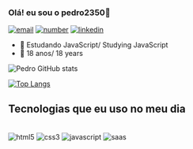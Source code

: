 ### Olá! eu sou o pedro2350👋


[![email](https://img.shields.io/badge/Gmail-D14836?style=for-the-badge&logo=gmail&logoColor=white)](pedrohenrique70866@gmail.com)
[![number](https://img.shields.io/badge/WhatsApp-25D366?style=for-the-badge&logo=whatsapp&logoColor=white)](+55(19)98747-2350)
[![linkedin](https://img.shields.io/badge/LinkedIn-0077B5?style=for-the-badge&logo=linkedin&logoColor=white)](https://www.linkedin.com/in/pedro-nogueira-15b86522b/)

- 🌱 Estudando JavaScript/ Studying JavaScript
- 🎈 18 anos/ 18 years

![Pedro GitHub stats](https://github-readme-stats.vercel.app/api?username=pedro2350&show_icons=true&theme=dark)

[![Top Langs](https://github-readme-stats.vercel.app/api/top-langs/?username=pedro2350)](https://github.com/anuraghazra/github-readme-stats)


## Tecnologias que eu uso no meu dia

<div style="display: inline_block"><br/>
<img align= "center" alt= "html5" src="https://img.shields.io/badge/HTML5-E34F26?style=for-the-badge&logo=html5&logoColor=white
"/>
<img align= "center" alt= "css3" src="https://img.shields.io/badge/CSS3-1572B6?style=for-the-badge&logo=css3&logoColor=white
"/>
<img align= "center" alt= "javascript" src="https://img.shields.io/badge/JavaScript-323330?style=for-the-badge&logo=javascript&logoColor=F7DF1E
"/>
<img align= "center" alt= "saas" src="https://img.shields.io/badge/Sass-CC6699?style=for-the-badge&logo=sass&logoColor=white
"/>
<div>






